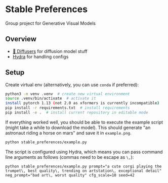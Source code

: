 # Stable Preferences

Group project for Generative Visual Models

## Overview

- [🧨 Diffusers](https://huggingface.co/docs/diffusers/index) for diffusion model stuff
- [Hydra](https://hydra.cc/docs/intro/) for handling configs

## Setup

Create virtual env (alternatively, you can use `conda` if preferred):
```bash
python3 -m venv .venv  # create new virtual environment
source .venv/bin/activate  # activate it
install pytorch 1.13 (not 2.0 as xformers is currently incompatible)
pip install -r requirements.txt  # install requirements
pip install -e .  # install current repository in editable mode
```

If everything worked well, you should be able to execute the example script (might take a while to download the model).
This should generate "an astronaut riding a horse on mars" and save it in `example.png`.
```bash
python stable_preferences/example.py
```

The script is configured using Hydra, which means you can pass command line arguments as follows (commas need to be escape as `\,`):
```
python stable_preferences/example.py prompt="a cute corgi playing the trumpet\, best quality\, trending on artstation\, exceptional detail" neg_prompt="bad art\, worst quality" cfg_scale=10 seed=42
```
